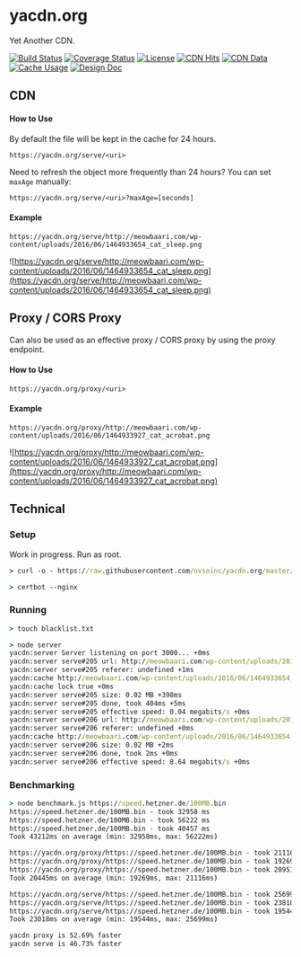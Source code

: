 # yacdn.org
Yet Another CDN.

[![Build Status](https://travis-ci.org/ovsoinc/yacdn.org.svg?branch=master)](https://travis-ci.org/ovsoinc/yacdn.org)
[![Coverage Status](https://coveralls.io/repos/github/ovsoinc/yacdn.org/badge.svg?branch=master)](https://coveralls.io/github/ovsoinc/yacdn.org?branch=master)
[![License](https://img.shields.io/badge/license-AGPLv3-blue.svg?label=license)](https://github.com/Storj/ovsoinc/yacdn.org/blob/master/LICENSE)
[![CDN Hits](https://img.shields.io/badge/dynamic/json.svg?label=CDN%20Hits&url=https://yacdn.org/global-stats&query=$.cdnHits&colorB=green)](https://img.shields.io/badge/dynamic/json.svg?label=CDN%20Hits&url=https://yacdn.org/global-stats&query=$.cdnHits&colorB=green)
[![CDN Data](https://img.shields.io/badge/dynamic/json.svg?label=CDN%20Data&url=https://yacdn.org/global-stats&query=$.cdnData&colorB=blue)](https://img.shields.io/badge/dynamic/json.svg?label=CDN%20Data&url=https://yacdn.org/global-stats&query=$.cdnData&colorB=blue)
[![Cache Usage](https://img.shields.io/badge/dynamic/json.svg?label=Cache%20Usage&url=https://yacdn.org/global-stats&query=$.cacheStorageUsage&colorB=purple)](https://img.shields.io/badge/dynamic/json.svg?label=Cache%20Usage&url=https://yacdn.org/global-stats&query=$.cacheStorageUsage&colorB=purple)
[![Design Doc](https://img.shields.io/badge/design-doc-blue.svg)](https://github.com/ovsoinc/yacdn.org/blob/master/docs/design-doc.md)

## CDN

#### How to Use

By default the file will be kept in the cache for 24 hours.

```
https://yacdn.org/serve/<uri>
```

Need to refresh the object more frequently than 24 hours? You can set `maxAge` manually:

```
https://yacdn.org/serve/<uri>?maxAge=[seconds]
```

#### Example
```
https://yacdn.org/serve/http://meowbaari.com/wp-content/uploads/2016/06/1464933654_cat_sleep.png
```
![https://yacdn.org/serve/http://meowbaari.com/wp-content/uploads/2016/06/1464933654_cat_sleep.png](https://yacdn.org/serve/http://meowbaari.com/wp-content/uploads/2016/06/1464933654_cat_sleep.png)

## Proxy / CORS Proxy

Can also be used as an effective proxy / CORS proxy by using the proxy endpoint.

#### How to Use

```
https://yacdn.org/proxy/<uri>
```

#### Example
```
https://yacdn.org/proxy/http://meowbaari.com/wp-content/uploads/2016/06/1464933927_cat_acrobat.png
```
![https://yacdn.org/proxy/http://meowbaari.com/wp-content/uploads/2016/06/1464933927_cat_acrobat.png](https://yacdn.org/proxy/http://meowbaari.com/wp-content/uploads/2016/06/1464933927_cat_acrobat.png)

## Technical

### Setup

Work in progress. Run as root.

```cmd
> curl -o - https://raw.githubusercontent.com/ovsoinc/yacdn.org/master/install.sh | bash
```

```cmd
> certbot --nginx
```

### Running

```cmd
> touch blacklist.txt
```

```cmd
> node server
yacdn:server Server listening on port 3000... +0ms
yacdn:server serve#205 url: http://meowbaari.com/wp-content/uploads/2016/06/1464933654_cat_sleep.png +5s
yacdn:server serve#205 referer: undefined +1ms
yacdn:cache http://meowbaari.com/wp-content/uploads/2016/06/1464933654_cat_sleep.png not in cache +0ms
yacdn:cache lock true +0ms
yacdn:server serve#205 size: 0.02 MB +398ms
yacdn:server serve#205 done, took 404ms +5ms
yacdn:server serve#205 effective speed: 0.04 megabits/s +0ms
yacdn:server serve#206 url: http://meowbaari.com/wp-content/uploads/2016/06/1464933654_cat_sleep.png +5s
yacdn:server serve#206 referer: undefined +0ms
yacdn:cache http://meowbaari.com/wp-content/uploads/2016/06/1464933654_cat_sleep.png already in cache +5s
yacdn:server serve#206 size: 0.02 MB +2ms
yacdn:server serve#206 done, took 2ms +0ms
yacdn:server serve#206 effective speed: 8.64 megabits/s +0ms
```

### Benchmarking

```cmd
> node benchmark.js https://speed.hetzner.de/100MB.bin
https://speed.hetzner.de/100MB.bin - took 32958 ms
https://speed.hetzner.de/100MB.bin - took 56222 ms
https://speed.hetzner.de/100MB.bin - took 40457 ms
Took 43212ms on average (min: 32958ms, max: 56222ms)

https://yacdn.org/proxy/https://speed.hetzner.de/100MB.bin - took 21116 ms
https://yacdn.org/proxy/https://speed.hetzner.de/100MB.bin - took 19269 ms
https://yacdn.org/proxy/https://speed.hetzner.de/100MB.bin - took 20951 ms
Took 20445ms on average (min: 19269ms, max: 21116ms)

https://yacdn.org/serve/https://speed.hetzner.de/100MB.bin - took 25699 ms
https://yacdn.org/serve/https://speed.hetzner.de/100MB.bin - took 23810 ms
https://yacdn.org/serve/https://speed.hetzner.de/100MB.bin - took 19544 ms
Took 23018ms on average (min: 19544ms, max: 25699ms)

yacdn proxy is 52.69% faster
yacdn serve is 46.73% faster
```
